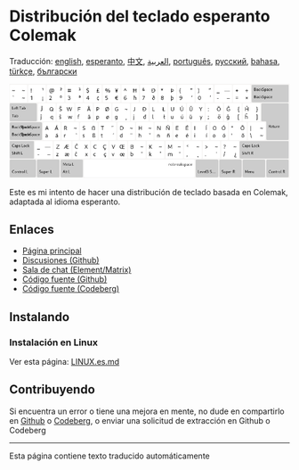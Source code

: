 # Distribución del teclado esperanto Colemak

Traducción: [english](README.md), [esperanto](README.eo.md), [中文](README.zh-CN.md), [العربية](README.ar.md), [português](README.pt.md), [русский](README.ru.md), [bahasa](README.id.md), [türkçe](README.tr.md), [български](README.bg.md)

![Vista previa del esperanto Colemak](./media/preview.png)

Este es mi intento de hacer una distribución de teclado basada en Colemak, adaptada al idioma esperanto.

## Enlaces

* [Página principal](https://salif.github.io/colemak-eo/)
* [Discusiones (Github)](https://github.com/salif/colemak-eo/discussions)
* [Sala de chat (Element/Matrix)](https://matrix.to/#/#salif-colemak:mozilla.org)
* [Código fuente (Github)](https://github.com/salif/colemak-eo)
* [Código fuente (Codeberg)](https://codeberg.org/salif/colemak-eo)

## Instalando

### Instalación en Linux

Ver esta página: [LINUX.es.md](./LINUX.es.md)

## Contribuyendo

Si encuentra un error o tiene una mejora en mente, no dude en compartirlo en [Github] o [Codeberg], o enviar una solicitud de extracción en Github o Codeberg

[Github]: https://github.com/salif/colemak-eo/issues
[Codeberg]: https://codeberg.org/salif/colemak-eo/issues

---

Esta página contiene texto traducido automáticamente
